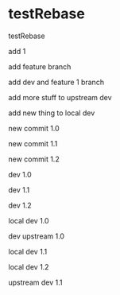 # testRebase

testRebase

add 1

add feature branch

add dev and feature 1 branch

add more stuff to upstream dev

add new thing to local dev

new commit 1.0

new commit 1.1

new commit 1.2

dev 1.0

dev 1.1

dev 1.2

local dev 1.0

dev upstream 1.0

local dev 1.1

local dev 1.2

upstream dev 1.1
